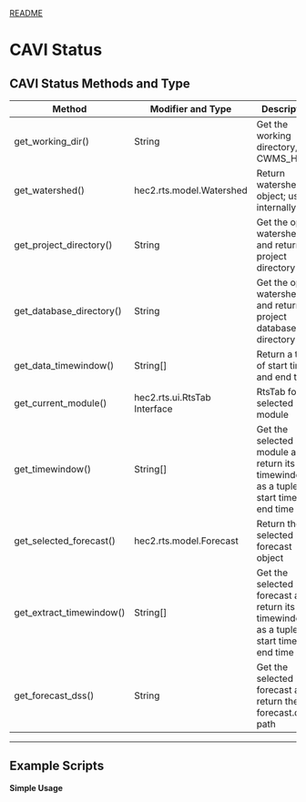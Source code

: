 [README](../../README.md)
# CAVI Status

## CAVI Status Methods and Type

|Method|Modifier and Type|Description|
|------|-----------------|-----------|
|get_working_dir()|String|Get the working directory, CWMS_HOME|
|get_watershed()|hec2.rts.model.Watershed|Return watershed object; used internally|
|get_project_directory()|String|Get the open watershed and return its project directory|
|get_database_directory()|String|Get the open watershed and return its project database directory|
|get_data_timewindow()|String[]|Return a tuple of start time and end time|
|get_current_module()|hec2.rts.ui.RtsTab Interface|RtsTab for the selected module|
|get_timewindow()|String[]|Get the selected module and return its timewindow as a tuple of start time and end time|
|get_selected_forecast()|hec2.rts.model.Forecast|Return the selected forecast object|
|get_extract_timewindow()|String[]|Get the selected forecast and return its timewindow as a tuple of start time and end time|
|get_forecast_dss()|String|Get the selected forecast and return the forecast.dss path|

---

## Example Scripts

__Simple Usage__

```jython

```
